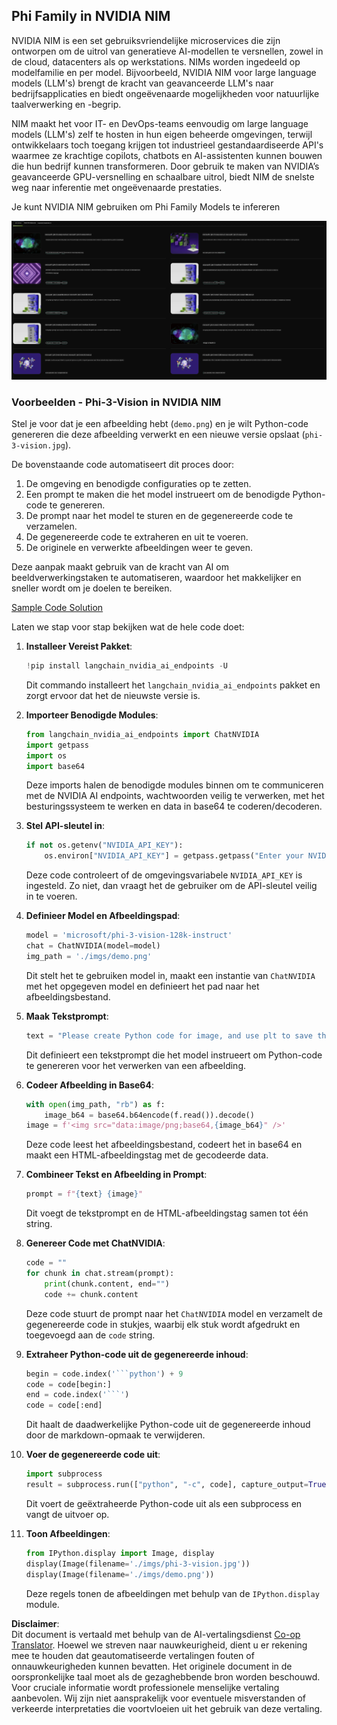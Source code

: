 <!--
CO_OP_TRANSLATOR_METADATA:
{
  "original_hash": "7b08e277df2a9307f861ae54bc30c772",
  "translation_date": "2025-07-16T19:37:54+00:00",
  "source_file": "md/01.Introduction/02/06.NVIDIA.md",
  "language_code": "nl"
}
-->
## Phi Family in NVIDIA NIM

NVIDIA NIM is een set gebruiksvriendelijke microservices die zijn ontworpen om de uitrol van generatieve AI-modellen te versnellen, zowel in de cloud, datacenters als op werkstations. NIMs worden ingedeeld op modelfamilie en per model. Bijvoorbeeld, NVIDIA NIM voor large language models (LLM's) brengt de kracht van geavanceerde LLM's naar bedrijfsapplicaties en biedt ongeëvenaarde mogelijkheden voor natuurlijke taalverwerking en -begrip.

NIM maakt het voor IT- en DevOps-teams eenvoudig om large language models (LLM's) zelf te hosten in hun eigen beheerde omgevingen, terwijl ontwikkelaars toch toegang krijgen tot industrieel gestandaardiseerde API's waarmee ze krachtige copilots, chatbots en AI-assistenten kunnen bouwen die hun bedrijf kunnen transformeren. Door gebruik te maken van NVIDIA’s geavanceerde GPU-versnelling en schaalbare uitrol, biedt NIM de snelste weg naar inferentie met ongeëvenaarde prestaties.

Je kunt NVIDIA NIM gebruiken om Phi Family Models te infereren

![nim](../../../../../translated_images/Phi-NIM.09bebb743387ee4a5028d7d4f8fed55e619711b26c8937526b43a2af980f7dcf.nl.png)

### **Voorbeelden - Phi-3-Vision in NVIDIA NIM**

Stel je voor dat je een afbeelding hebt (`demo.png`) en je wilt Python-code genereren die deze afbeelding verwerkt en een nieuwe versie opslaat (`phi-3-vision.jpg`).

De bovenstaande code automatiseert dit proces door:

1. De omgeving en benodigde configuraties op te zetten.
2. Een prompt te maken die het model instrueert om de benodigde Python-code te genereren.
3. De prompt naar het model te sturen en de gegenereerde code te verzamelen.
4. De gegenereerde code te extraheren en uit te voeren.
5. De originele en verwerkte afbeeldingen weer te geven.

Deze aanpak maakt gebruik van de kracht van AI om beeldverwerkingstaken te automatiseren, waardoor het makkelijker en sneller wordt om je doelen te bereiken.

[Sample Code Solution](../../../../../code/06.E2E/E2E_Nvidia_NIM_Phi3_Vision.ipynb)

Laten we stap voor stap bekijken wat de hele code doet:

1. **Installeer Vereist Pakket**:
    ```python
    !pip install langchain_nvidia_ai_endpoints -U
    ```  
    Dit commando installeert het `langchain_nvidia_ai_endpoints` pakket en zorgt ervoor dat het de nieuwste versie is.

2. **Importeer Benodigde Modules**:
    ```python
    from langchain_nvidia_ai_endpoints import ChatNVIDIA
    import getpass
    import os
    import base64
    ```  
    Deze imports halen de benodigde modules binnen om te communiceren met de NVIDIA AI endpoints, wachtwoorden veilig te verwerken, met het besturingssysteem te werken en data in base64 te coderen/decoderen.

3. **Stel API-sleutel in**:
    ```python
    if not os.getenv("NVIDIA_API_KEY"):
        os.environ["NVIDIA_API_KEY"] = getpass.getpass("Enter your NVIDIA API key: ")
    ```  
    Deze code controleert of de omgevingsvariabele `NVIDIA_API_KEY` is ingesteld. Zo niet, dan vraagt het de gebruiker om de API-sleutel veilig in te voeren.

4. **Definieer Model en Afbeeldingspad**:
    ```python
    model = 'microsoft/phi-3-vision-128k-instruct'
    chat = ChatNVIDIA(model=model)
    img_path = './imgs/demo.png'
    ```  
    Dit stelt het te gebruiken model in, maakt een instantie van `ChatNVIDIA` met het opgegeven model en definieert het pad naar het afbeeldingsbestand.

5. **Maak Tekstprompt**:
    ```python
    text = "Please create Python code for image, and use plt to save the new picture under imgs/ and name it phi-3-vision.jpg."
    ```  
    Dit definieert een tekstprompt die het model instrueert om Python-code te genereren voor het verwerken van een afbeelding.

6. **Codeer Afbeelding in Base64**:
    ```python
    with open(img_path, "rb") as f:
        image_b64 = base64.b64encode(f.read()).decode()
    image = f'<img src="data:image/png;base64,{image_b64}" />'
    ```  
    Deze code leest het afbeeldingsbestand, codeert het in base64 en maakt een HTML-afbeeldingstag met de gecodeerde data.

7. **Combineer Tekst en Afbeelding in Prompt**:
    ```python
    prompt = f"{text} {image}"
    ```  
    Dit voegt de tekstprompt en de HTML-afbeeldingstag samen tot één string.

8. **Genereer Code met ChatNVIDIA**:
    ```python
    code = ""
    for chunk in chat.stream(prompt):
        print(chunk.content, end="")
        code += chunk.content
    ```  
    Deze code stuurt de prompt naar het `ChatNVIDIA` model en verzamelt de gegenereerde code in stukjes, waarbij elk stuk wordt afgedrukt en toegevoegd aan de `code` string.

9. **Extraheer Python-code uit de gegenereerde inhoud**:
    ```python
    begin = code.index('```python') + 9  
    code = code[begin:]  
    end = code.index('```')
    code = code[:end]
    ```  
    Dit haalt de daadwerkelijke Python-code uit de gegenereerde inhoud door de markdown-opmaak te verwijderen.

10. **Voer de gegenereerde code uit**:
    ```python
    import subprocess
    result = subprocess.run(["python", "-c", code], capture_output=True)
    ```  
    Dit voert de geëxtraheerde Python-code uit als een subprocess en vangt de uitvoer op.

11. **Toon Afbeeldingen**:
    ```python
    from IPython.display import Image, display
    display(Image(filename='./imgs/phi-3-vision.jpg'))
    display(Image(filename='./imgs/demo.png'))
    ```  
    Deze regels tonen de afbeeldingen met behulp van de `IPython.display` module.

**Disclaimer**:  
Dit document is vertaald met behulp van de AI-vertalingsdienst [Co-op Translator](https://github.com/Azure/co-op-translator). Hoewel we streven naar nauwkeurigheid, dient u er rekening mee te houden dat geautomatiseerde vertalingen fouten of onnauwkeurigheden kunnen bevatten. Het originele document in de oorspronkelijke taal moet als de gezaghebbende bron worden beschouwd. Voor cruciale informatie wordt professionele menselijke vertaling aanbevolen. Wij zijn niet aansprakelijk voor eventuele misverstanden of verkeerde interpretaties die voortvloeien uit het gebruik van deze vertaling.